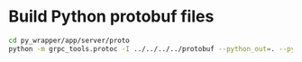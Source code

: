 # Build Python protobuf files

```sh
cd py_wrapper/app/server/proto
python -m grpc_tools.protoc -I ../../../../protobuf --python_out=. --pyi_out=. --grpc_python_out=. ../../../../protobuf/e2sm.proto
```